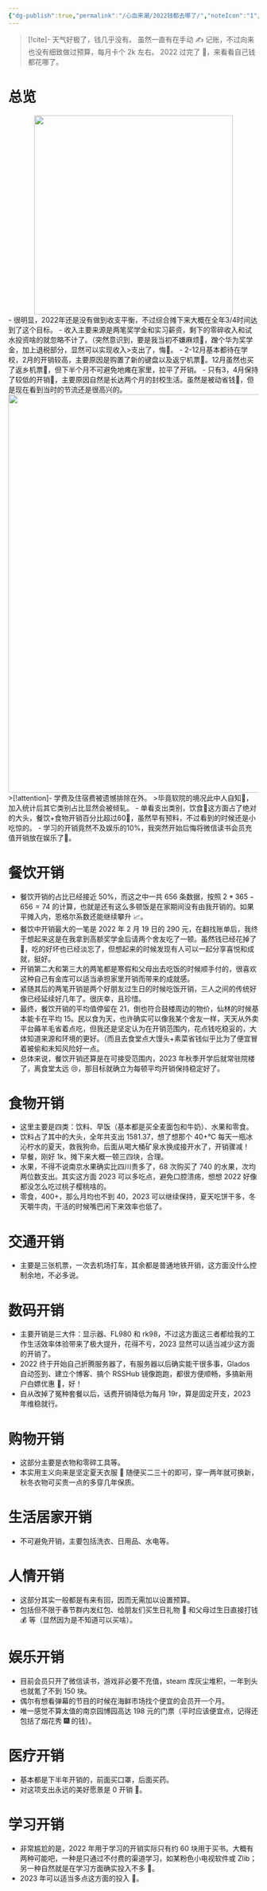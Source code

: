 ```yaml
---
{"dg-publish":true,"permalink":"/心血来潮/2022钱都去哪了/","noteIcon":"1","created":"2023-04-19T22:39:31.906+08:00","updated":"2023-04-21T14:06:21.027+08:00"}
---
```



> [!cite]- 天气好极了，钱几乎没有。
> 虽然一直有在手动 ✍️ 记账，不过向来也没有细致做过预算，每月卡个 2k 左右。
> 2022 过完了 🤡，来看看自己钱都花哪了。

# 总览

<div style="text-align: center;">  
<img src="https://s2.loli.net/2023/04/20/zb2a8GLsBFWI6wH.jpg"  height="400"/> 
</div>
- 很明显，2022年还是没有做到收支平衡，不过综合摊下来大概在全年3/4时间达到了这个目标。
- 收入主要来源是两笔奖学金和实习薪资，剩下的零碎收入和试水投资啥的就忽略不计了。（突然意识到，要是我当初不嫌麻烦🤯，蹭个华为奖学金，加上退税部分，显然可以实现收入>支出了，悔🤣。
- 2-12月基本都待在学校，2月的开销较高，主要原因是购置了新的键盘以及返宁机票🛫。12月虽然也买了返乡机票🛬，但下半个月不可避免地瘫在家里，拉平了开销。
- 只有3，4月保持了较低的开销🤏，主要原因自然是长达两个月的封校生活。虽然是被动省钱💸，但是现在看到当时的节流还是很高兴的。
<div style="text-align: center;">  
<img src="https://s2.loli.net/2023/04/20/7oSC8GxqzstYwBA.jpg"  height="800"/> 
</div>
>[!attention]- 学费及住宿费被遗憾排除在外。
>毕竟软院的境况此中人自知🙊，加入统计后其它类别占比显然会被倾轧。
- 单看支出类别，饮食🍴这方面占了绝对的大头，餐饮+食物开销百分比超过60🤲，虽然早有预料，不过看到的时候还是小吃惊的。
- 学习的开销竟然不及娱乐的10%，我突然开始后悔将微信读书会员充值开销放在娱乐了🤯。

# 餐饮开销

- 餐饮开销的占比已经接近 50%，而这之中一共 656 条数据，按照 $2*365-656=74$ 的计算，也就是还有这么多顿饭是在家期间没有由我开销的。如果平摊入内，恩格尔系数还能继续攀升 📈。
- 餐饮中开销最大的一笔是 2022 年 2 月 19 日的 290 元，在翻找账单后，我终于想起来这是在我拿到高额奖学金后请两个舍友吃了一顿。虽然钱已经花掉了 💸，吃的好坏也已经淡忘了，但想起来的时候发现有人可以一起分享喜悦和成就，挺好。
- 开销第二大和第三大的两笔都是寒假和父母出去吃饭的时候顺手付的，很喜欢这种自己有金库可以适当承担家里开销而带来的成就感。
- 紧随其后的两笔开销是两个好朋友过生日的时候吃饭开销，三人之间的传统好像已经延续好几年了。很庆幸，且珍惜。
- 最终，餐饮开销的平均值停留在 21，倒也符合鼓楼周边的物价，仙林的时候基本能卡在平均 15。民以食为天，也许确实可以像我某个舍友一样，天天从外卖平台薅羊毛省着点吃，但我还是坚定认为在开销范围内，花点钱吃稳妥的，大体知道来源和环境的更好。（而且去食堂点大馒头+素菜省钱似乎比为了便宜冒着被偷和未知风险好一点。
- 总体来说，餐饮开销还算是在可接受范围内，2023 年秋季开学后就常驻院楼了，离食堂太远 😢，那目标就确立为每顿平均开销保持稳定好了。

# 食物开销

- 这里主要是四类：饮料、早饭（基本都是买全麦面包和牛奶）、水果和零食。
- 饮料占了其中的大头，全年共支出 1581.37，想了想那个 40+°C 每天一瓶冰沁柠水的夏天，救我狗命。后面从喝大桶矿泉水换成接开水了，开销骤减！
- 早餐，刚好 1k，摊下来大概一顿三四块，合理。
- 水果，不得不说南京水果确实比四川贵多了，68 次购买了 740 的水果，次均两位数支出。其实这方面 2023 可以多吃点，避免口腔溃疡，想想 2022 好像都没怎么吃过桃子樱桃啥的。
- 零食，400+，那么月均也不到 40，2023 可以继续保持，夏天吃饼干多，冬天嚼牛肉，干活的时候嘴巴闲下来效率也低了。

# 交通开销

- 主要是三张机票，一次去机场打车，其余都是普通地铁开销，这方面没什么控制余地，不必多说。

# 数码开销

- 主要开销是三大件：显示器、FL980 和 rk98，不过这方面这三者都给我的工作生活效率体验带来了极大提升，花得不亏，2023 显然可以适当减少这方面的开销了。
- 2022 终于开始自己折腾服务器了，有服务器以后确实能干很多事，Glados 自动签到、建立个博客、搞个 RSSHub 镜像跑跑，都很方便顺畅，多搞新用户白嫖优惠 🤑，好！
- 自从改掉了冤种套餐以后，话费开销降低为每月 19r，算是固定开支，2023 年维稳就行。

# 购物开销

- 这部分主要是衣物和零碎工具等。
- 本实用主义向来是坚定夏天衣服 👕 随便买二三十的即可，穿一两年就可换新，秋冬衣物可买贵一点的多穿几年保质。

# 生活居家开销

- 不可避免开销，主要包括洗衣、日用品、水电等。

# 人情开销

- 这部分其实一般都是有来有回，因而无需加以设置预算。
- 包括但不限于春节群内发红包、给朋友们买生日礼物 🎁 和父母过生日直接打钱 💰 等（显然因为是不知道可以买啥）。

# 娱乐开销

- 目前会员只开了微信读书，游戏非必要不充值，steam 库灰尘堆积，一年到头也就氪了不到 150 块。
- 偶尔有想看弹幕的节目的时候在海鲜市场找个便宜的会员开一个月。
- 唯一感觉不算太值的南京园博园高达 198 元的门票（平时应该便宜点，记得还包括了烟花秀 🎆 的钱）。

# 医疗开销

- 基本都是下半年开销的，前面买口罩，后面买药。
- 对这项支出永远的美好愿景是 0 开销 💊。

# 学习开销

- 非常尴尬的是，2022 年用于学习的开销实际只有约 60 块用于买书。大概有两种可能吧，一种是只通过不付费的渠道学习，如某粉色小电视软件或 Zlib；另一种自然就是在学习方面确实投入不多 🤣。
- 2023 年可以适当多点这方面的投入 🙌。
